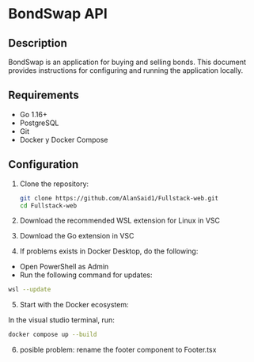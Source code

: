 # BondSwap API

## Description

BondSwap is an application for buying and selling bonds. This document provides instructions for configuring and running the application locally.

## Requirements

- Go 1.16+
- PostgreSQL
- Git
- Docker y Docker Compose

## Configuration

1. Clone the repository:
    ```sh
    git clone https://github.com/AlanSaid1/Fullstack-web.git
    cd Fullstack-web
    ```

2. Download the recommended WSL extension for Linux in VSC

3. Download the Go extension in VSC

4. If problems exists in Docker Desktop, do the following:

- Open PowerShell as Admin
- Run the following command for updates:
```sh
wsl --update
```

5. Start with the Docker ecosystem:

In the visual studio terminal, run:

```sh
docker compose up --build
```

6. posible problem:
rename the footer component to Footer.tsx
